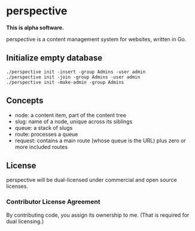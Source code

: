 # perspective

**This is alpha software.**

perspective is a content management system for websites, written in Go.

## Initialize empty database

```
./perspective init -insert -group Admins -user admin
./perspective init -join -group Admins -user admin
./perspective init -make-admin -group Admins
```

## Concepts

* node: a content item, part of the content tree
* slug: name of a node, unique across its siblings
* queue: a stack of slugs
* route: processes a queue
* request: contains a main route (whose queue is the URL) plus zero or more included routes

## License

perspective will be dual-licensed under commercial and open source licenses.

### Contributor License Agreement

By contributing code, you assign its ownership to me. (That is required for dual licensing.)
